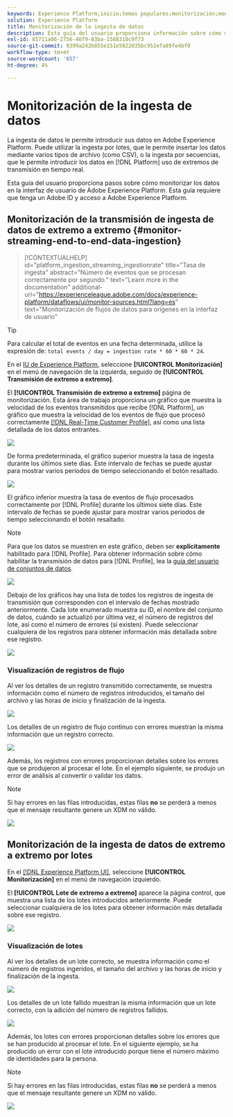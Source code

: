 ```yaml
---
keywords: Experience Platform;inicio;temas populares;monitorización;monitorización;flujos de datos;monitorización de ingesta;ingesta de datos;ingesta de datos;visualización de registros;visualización de lotes;
solution: Experience Platform
title: Monitorización de la ingesta de datos
description: Esta guía del usuario proporciona información sobre cómo monitorizar los datos en la interfaz de usuario de Adobe Experience Platform. Esta guía requiere que tenga un Adobe ID y acceso a Adobe Experience Platform.
exl-id: 85711a06-2756-46f9-83ba-1568310c9f73
source-git-commit: 9399a242b855e151e5822035bc952efa89fe4bf0
workflow-type: tm+mt
source-wordcount: '657'
ht-degree: 4%

---
```


# Monitorización de la ingesta de datos

La ingesta de datos le permite introducir sus datos en Adobe Experience Platform. Puede utilizar la ingesta por lotes, que le permite insertar los datos mediante varios tipos de archivo (como CSV), o la ingesta por secuencias, que le permite introducir los datos en [!DNL Platform] uso de extremos de transmisión en tiempo real.

Esta guía del usuario proporciona pasos sobre cómo monitorizar los datos en la interfaz de usuario de Adobe Experience Platform. Esta guía requiere que tenga un Adobe ID y acceso a Adobe Experience Platform.

## Monitorización de la transmisión de ingesta de datos de extremo a extremo {#monitor-streaming-end-to-end-data-ingestion}

>[!CONTEXTUALHELP]
>id="platform_ingestion_streaming_ingestionrate"
>title="Tasa de ingesta"
>abstract="Número de eventos que se procesan correctamente por segundo."
>text="Learn more in the documentation"
>additional-url="https://experienceleague.adobe.com/docs/experience-platform/dataflows/ui/monitor-sources.html?lang=es" text="Monitorización de flujos de datos para orígenes en la interfaz de usuario"

>[!TIP]
>
>Para calcular el total de eventos en una fecha determinada, utilice la expresión de: `total events / day = ingestion rate * 60 * 60 * 24`.

En el [IU de Experience Platform](https://platform.adobe.com), seleccione **[!UICONTROL Monitorización]** en el menú de navegación de la izquierda, seguido de **[!UICONTROL Transmisión de extremo a extremo]**.

El **[!UICONTROL Transmisión de extremo a extremo]** página de monitorización. Esta área de trabajo proporciona un gráfico que muestra la velocidad de los eventos transmitidos que recibe [!DNL Platform], un gráfico que muestra la velocidad de los eventos de flujo que procesó correctamente [[!DNL Real-Time Customer Profile]](../../profile/home.md), así como una lista detallada de los datos entrantes.

![](../images/quality/monitor-data-flows/list-streams.png)

De forma predeterminada, el gráfico superior muestra la tasa de ingesta durante los últimos siete días. Este intervalo de fechas se puede ajustar para mostrar varios periodos de tiempo seleccionando el botón resaltado.

![](../images/quality/monitor-data-flows/events-received.png)

El gráfico inferior muestra la tasa de eventos de flujo procesados correctamente por [!DNL Profile] durante los últimos siete días. Este intervalo de fechas se puede ajustar para mostrar varios periodos de tiempo seleccionando el botón resaltado.

>[!NOTE]
>
>Para que los datos se muestren en este gráfico, deben ser **explícitamente** habilitado para [!DNL Profile]. Para obtener información sobre cómo habilitar la transmisión de datos para [!DNL Profile], lea la [guía del usuario de conjuntos de datos](../../catalog/datasets/user-guide.md#enable-a-dataset-for-real-time-customer-profile).

![](../images/quality/monitor-data-flows/ingested-by-profile.png)

Debajo de los gráficos hay una lista de todos los registros de ingesta de transmisión que corresponden con el intervalo de fechas mostrado anteriormente. Cada lote enumerado muestra su ID, el nombre del conjunto de datos, cuándo se actualizó por última vez, el número de registros del lote, así como el número de errores (si existen). Puede seleccionar cualquiera de los registros para obtener información más detallada sobre ese registro.

![](../images/quality/monitor-data-flows/streams.png)

### Visualización de registros de flujo

Al ver los detalles de un registro transmitido correctamente, se muestra información como el número de registros introducidos, el tamaño del archivo y las horas de inicio y finalización de la ingesta.

![](../images/quality/monitor-data-flows/successful-streaming.png)

Los detalles de un registro de flujo continuo con errores muestran la misma información que un registro correcto.

![](../images/quality/monitor-data-flows/failed-batch.png)

Además, los registros con errores proporcionan detalles sobre los errores que se produjeron al procesar el lote. En el ejemplo siguiente, se produjo un error de análisis al convertir o validar los datos.

>[!NOTE]
>
>Si hay errores en las filas introducidas, estas filas **no** se perderá a menos que el mensaje resultante genere un XDM no válido.

![](../images/quality/monitor-data-flows/failed-batch-error.png)

## Monitorización de la ingesta de datos de extremo a extremo por lotes

En el [[!DNL Experience Platform UI]](https://platform.adobe.com), seleccione **[!UICONTROL Monitorización]** en el menú de navegación izquierdo.

El **[!UICONTROL Lote de extremo a extremo]** aparece la página control, que muestra una lista de los lotes introducidos anteriormente. Puede seleccionar cualquiera de los lotes para obtener información más detallada sobre ese registro.

![](../images/quality/monitor-data-flows/batch-monitoring.png)

### Visualización de lotes

Al ver los detalles de un lote correcto, se muestra información como el número de registros ingeridos, el tamaño del archivo y las horas de inicio y finalización de la ingesta.

![](../images/quality/monitor-data-flows/successful-batch.png)

Los detalles de un lote fallido muestran la misma información que un lote correcto, con la adición del número de registros fallidos.

![](../images/quality/monitor-data-flows/failed-batch.png)

Además, los lotes con errores proporcionan detalles sobre los errores que se han producido al procesar el lote. En el siguiente ejemplo, se ha producido un error con el lote introducido porque tiene el número máximo de identidades para la persona.

>[!NOTE]
>
>Si hay errores en las filas introducidas, estas filas **no** se perderá a menos que el mensaje resultante genere un XDM no válido.

![](../images/quality/monitor-data-flows/failed-streaming-error.png)

